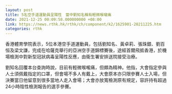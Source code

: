 ```yaml
---
layout: post
title: 5名空手道運動員呈陽性　當中劉知名稱有輕微喉嚨痛
date: 2021-12-25 00:09:58.000000000 +08:00
link: https://news.rthk.hk/rthk/ch/component/k2/1625901-20211225.htm
categories: rthk
---
```


香港體育學院表示，5位本港空手道運動員，包括劉知名、黃卓莉、張珠銀、劉百恒及梁文謙，完成在哈薩克舉行的亞洲空手道錦標賽後，途經首爾飛抵香港，於機場檢測中對新型冠狀病毒呈陽性反應，由衞生署安排送院接受治療。

劉知名回覆本台查詢時說，目前有輕微喉嚨痛，但頗為精神。他指，大會指定參與人士須佩戴指定的口罩，但會場不多人有戴上，大會原本亦只限參賽人士入場，但決賽當日他留意到很多當地人走入會場；大會亦放寬檢測原有規定，容許持有超過24小時陰性檢測報告的選手參賽。
